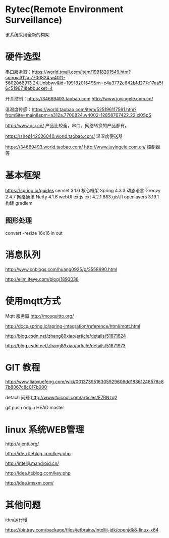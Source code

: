 # Rytec(Remote Environment Surveillance)

该系统采用全新的构架

# 硬件选型

串口服务器：https://world.tmall.com/item/19918201549.htm?spm=a312a.7700824.w4011-5602068913.24.Uobbwv&id=19918201549&rn=c4a3772e642b1d277e17aa5f6c519671&abbucket=4

开关控制：https://34669493.taobao.com    http://www.juyingele.com.cn/

温湿度传感：https://world.taobao.com/item/525196117561.htm?fromSite=main&spm=a312a.7700824.w4002-12858767422.22.xl0SpS

http://www.usr.cn/
产品比较全，串口，网络转换的产品都有。

https://shop142026040.world.taobao.com/
温湿度便送器

https://34669493.world.taobao.com/
http://www.juyingele.com.cn/
控制器等

# 基本框架
https://spring.io/guides
servlet    3.1.0
核心框架    Spring 4.3.3
动态语言    Groovy 2.4.7
网络通讯    Netty 4.1.6
webUI      extjs ext 4.2.1.883
gisUI      openlayers 3.19.1
构建       gradlem

## 图形处理

convert -resize 16x16 in out

# 消息队列
http://www.cnblogs.com/huang0925/p/3558690.html

http://elim.iteye.com/blog/1893038

# 使用mqtt方式

Mqtt 服务器 http://mosquitto.org/

http://docs.spring.io/spring-integration/reference/html/mqtt.html

http://blog.csdn.net/zhang89xiao/article/details/51871624

http://blog.csdn.net/zhang89xiao/article/details/51871973

# GIT 教程

http://www.liaoxuefeng.com/wiki/0013739516305929606dd18361248578c67b8067c8c017b000

detach 问题 http://www.tuicool.com/articles/F7RNzq2

git push origin HEAD:master

# linux 系统WEB管理

http://ajenti.org/

http://idea.iteblog.com/key.php

http://intellij.mandroid.cn/ 

http://idea.iteblog.com/key.php

http://idea.imsxm.com/

# 其他问题

idea运行慢

https://bintray.com/package/files/jetbrains/intellij-jdk/openjdk8-linux-x64






